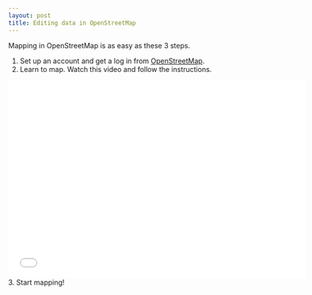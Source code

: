 ```yaml
---
layout: post
title: Editing data in OpenStreetMap
---
```


Mapping in OpenStreetMap is as easy as these 3 steps.

1. Set up an account and get a log in from [OpenStreetMap](https://www.openstreetmap.org/user/new).
2. Learn to map. Watch this video and follow the instructions.
<iframe width="600" height="400" src="//www.youtube.com/embed/Ir-3K0pjwOI" frameborder="0" allowfullscreen></iframe>
3. Start mapping! 
	